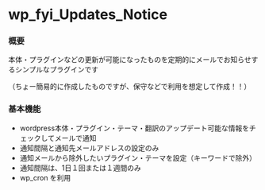 # wp_fyi_Updates_Notice

### 概要

本体・プラグインなどの更新が可能になったものを定期的にメールでお知らせするシンプルなプラグインです

（ちょー簡易的に作成したものですが、保守などで利用を想定して作成！！）

### 基本機能

- wordpress本体・プラグイン・テーマ・翻訳のアップデート可能な情報をチェックしてメールで通知
- 通知間隔と通知先メールアドレスの設定のみ
- 通知メールから除外したいプラグイン・テーマを設定（キーワードで除外）
- 通知間隔は、1日１回または１週間のみ
- wp_cron を利用